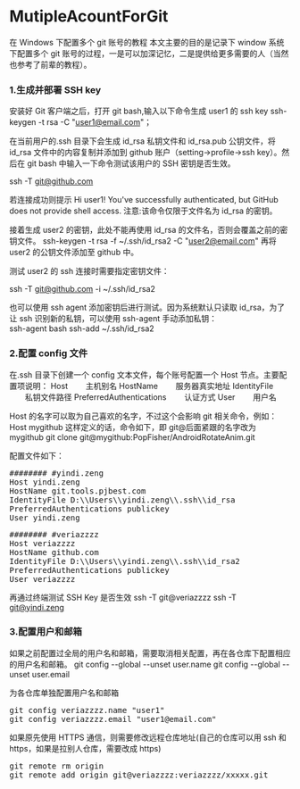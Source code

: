# MutipleAcountForGit

在 Windows 下配置多个 git 账号的教程
本文主要的目的是记录下 window 系统下配置多个 git 账号的过程，一是可以加深记忆，二是提供给更多需要的人（当然也参考了前辈的教程）。

### 1.生成并部署 SSH key

安装好 Git 客户端之后，打开 git bash,输入以下命令生成 user1 的 ssh key
ssh-keygen -t rsa -C "user1@email.com"；

在当前用户的.ssh 目录下会生成 id_rsa 私钥文件和 id_rsa.pub 公钥文件，将 id_rsa 文件中的内容复制并添加到 github 账户（setting->profile->ssh key）。然后在 git bash 中输入一下命令测试该用户的 SSH 密钥是否生效。

ssh -T git@github.com

若连接成功则提示 Hi user1! You've successfully authenticated, but GitHub does not provide shell access.
注意:该命令仅限于文件名为 id_rsa 的密钥。

接着生成 user2 的密钥，此处不能再使用 id_rsa 的文件名，否则会覆盖之前的密钥文件。
ssh-keygen -t rsa -f ~/.ssh/id_rsa2 -C "user2@email.com"
再将 user2 的公钥文件添加至 github 中。

测试 user2 的 ssh 连接时需要指定密钥文件：

ssh -T git@github.com -i ~/.ssh/id_rsa2

也可以使用 ssh agent 添加密钥后进行测试。因为系统默认只读取 id_rsa，为了让 ssh 识别新的私钥，可以使用 ssh-agent 手动添加私钥：  
ssh-agent bash
ssh-add ~/.ssh/id_rsa2

### 2.配置 config 文件

在.ssh 目录下创建一个 config 文本文件，每个账号配置一个 Host 节点。主要配置项说明：
Host 　　主机别名
HostName 　　服务器真实地址
IdentityFile 　　私钥文件路径
PreferredAuthentications 　　认证方式
User 　　用户名

Host 的名字可以取为自己喜欢的名字，不过这个会影响 git 相关命令，例如：
Host mygithub 这样定义的话，命令如下，即 git@后面紧跟的名字改为 mygithub
git clone git@mygithub:PopFisher/AndroidRotateAnim.git

配置文件如下：

<pre>
######## #yindi.zeng
Host yindi.zeng
HostName git.tools.pjbest.com
IdentityFile D:\\Users\\yindi.zeng\\.ssh\\id_rsa
PreferredAuthentications publickey
User yindi.zeng
</pre>

<pre>
######## #veriazzzz
Host veriazzzz
HostName github.com
IdentityFile D:\\Users\\yindi.zeng\\.ssh\\id_rsa2
PreferredAuthentications publickey
User veriazzzz
</pre>

再通过终端测试 SSH Key 是否生效
ssh -T git@veriazzzz
ssh -T git@yindi.zeng

### 3.配置用户和邮箱

如果之前配置过全局的用户名和邮箱，需要取消相关配置，再在各仓库下配置相应的用户名和邮箱。
git config --global --unset user.name
git config --global --unset user.email

为各仓库单独配置用户名和邮箱

<pre>
git config veriazzzz.name "user1"
git config veriazzzz.email "user1@email.com"
</pre>

如果原先使用 HTTPS 通信，则需要修改远程仓库地址(自己的仓库可以用 ssh 和 https，如果是拉别人仓库，需要改成 https)

<pre>
git remote rm origin
git remote add origin git@veriazzzz:veriazzzz/xxxxx.git
</pre>
